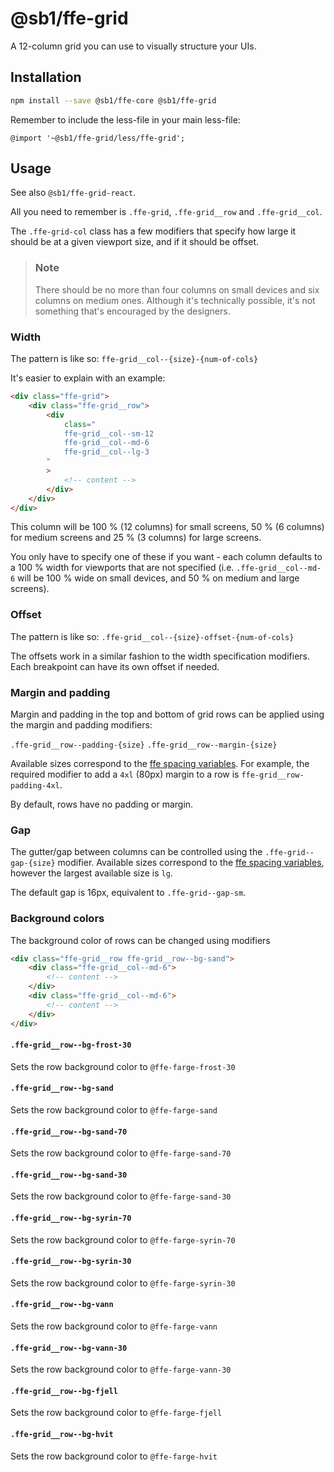 # @sb1/ffe-grid

A 12-column grid you can use to visually structure your UIs.

## Installation

```bash
npm install --save @sb1/ffe-core @sb1/ffe-grid
```

Remember to include the less-file in your main less-file:

```less
@import '~@sb1/ffe-grid/less/ffe-grid';
```

## Usage

See also `@sb1/ffe-grid-react`.

All you need to remember is `.ffe-grid`, `.ffe-grid__row` and `.ffe-grid__col`.

The `.ffe-grid-col` class has a few modifiers that specify how large it should be
at a given viewport size, and if it should be offset.

> ### Note
>
> There should be no more than four columns on small devices and six columns on
> medium ones. Although it's technically possible, it's not something that's
> encouraged by the designers.

### Width

The pattern is like so: `ffe-grid__col--{size}-{num-of-cols}`

It's easier to explain with an example:

```html
<div class="ffe-grid">
    <div class="ffe-grid__row">
        <div
            class="
            ffe-grid__col--sm-12
            ffe-grid__col--md-6
            ffe-grid__col--lg-3
        "
        >
            <!-- content -->
        </div>
    </div>
</div>
```

This column will be 100 % (12 columns) for small screens, 50 % (6 columns) for medium
screens and 25 % (3 columns) for large screens.

You only have to specify one of these if you want - each column defaults to a 100 % width
for viewports that are not specified (i.e. `.ffe-grid__col--md-6` will be 100 % wide on small
devices, and 50 % on medium and large screens).

### Offset

The pattern is like so: `.ffe-grid__col--{size}-offset-{num-of-cols}`

The offsets work in a similar fashion to the width specification modifiers. Each breakpoint
can have its own offset if needed.

### Margin and padding

Margin and padding in the top and bottom of grid rows can be applied using the margin and padding modifiers:

`.ffe-grid__row--padding-{size}`
`.ffe-grid__row--margin-{size}`

Available sizes correspond to the [ffe spacing variables](https://design.sparebank1.no/profil/spacing/). For example, the required modifier to add a `4xl` (80px) margin to a row is `ffe-grid__row-padding-4xl`.

By default, rows have no padding or margin.

### Gap

The gutter/gap between columns can be controlled using the `.ffe-grid--gap-{size}` modifier. Available sizes correspond to the [ffe spacing variables](https://design.sparebank1.no/profil/spacing/), however the largest available size is `lg`.

The default gap is 16px, equivalent to `.ffe-grid--gap-sm`.

### Background colors

The background color of rows can be changed using modifiers

```html
<div class="ffe-grid__row ffe-grid__row--bg-sand">
    <div class="ffe-grid__col--md-6">
        <!-- content -->
    </div>
    <div class="ffe-grid__col--md-6">
        <!-- content -->
    </div>
</div>
```

#### `.ffe-grid__row--bg-frost-30`

Sets the row background color to `@ffe-farge-frost-30`

#### `.ffe-grid__row--bg-sand`

Sets the row background color to `@ffe-farge-sand`

#### `.ffe-grid__row--bg-sand-70`

Sets the row background color to `@ffe-farge-sand-70`

#### `.ffe-grid__row--bg-sand-30`

Sets the row background color to `@ffe-farge-sand-30`

#### `.ffe-grid__row--bg-syrin-70`

Sets the row background color to `@ffe-farge-syrin-70`

#### `.ffe-grid__row--bg-syrin-30`

Sets the row background color to `@ffe-farge-syrin-30`

#### `.ffe-grid__row--bg-vann`

Sets the row background color to `@ffe-farge-vann`

#### `.ffe-grid__row--bg-vann-30`

Sets the row background color to `@ffe-farge-vann-30`

#### `.ffe-grid__row--bg-fjell`

Sets the row background color to `@ffe-farge-fjell`

#### `.ffe-grid__row--bg-hvit`

Sets the row background color to `@ffe-farge-hvit`
